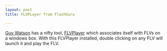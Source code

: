 ```yaml
---
layout: post
title: FLVPLayer from FlashGuru

---
```


[Guy Watson](http://www.flashguru.co.uk/) has a nifty tool, [FLVPlayer](http://www.flashguru.co.uk/free-tool-flash-video-player/) which associates itself with FLVs on a windows box. With this FLVPlayer installed, double clicking on any FLV will launch it and play the FLV.